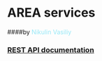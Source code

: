 # AREA services 
####by [<a style="color: #96E8F7">Nikulin Vasiliy</a>](https://github.com/vacya01)


### [REST API documentation](REST_API.md)

